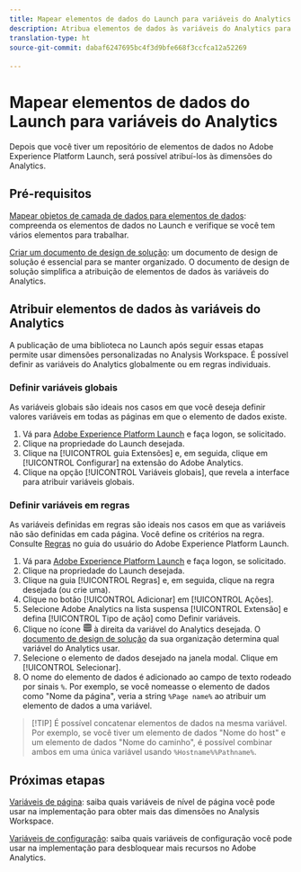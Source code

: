 ```yaml
---
title: Mapear elementos de dados do Launch para variáveis do Analytics
description: Atribua elementos de dados às variáveis do Analytics para que você possa usá-los como dimensões no Analysis Workspace.
translation-type: ht
source-git-commit: dabaf6247695bc4f3d9bfe668f3ccfca12a52269

---
```



# Mapear elementos de dados do Launch para variáveis do Analytics

Depois que você tiver um repositório de elementos de dados no Adobe Experience Platform Launch, será possível atribuí-los às dimensões do Analytics.

## Pré-requisitos

[Mapear objetos de camada de dados para elementos de dados](layer-to-elements.md): compreenda os elementos de dados no Launch e verifique se você tem vários elementos para trabalhar.

[Criar um documento de design de solução](../prepare/solution-design.md): um documento de design de solução é essencial para se manter organizado. O documento de design de solução simplifica a atribuição de elementos de dados às variáveis do Analytics.

## Atribuir elementos de dados às variáveis do Analytics

A publicação de uma biblioteca no Launch após seguir essas etapas permite usar dimensões personalizadas no Analysis Workspace. É possível definir as variáveis do Analytics globalmente ou em regras individuais.

### Definir variáveis globais

As variáveis globais são ideais nos casos em que você deseja definir valores variáveis em todas as páginas em que o elemento de dados existe.

1. Vá para [Adobe Experience Platform Launch](https://launch.adobe.com) e faça logon, se solicitado.
1. Clique na propriedade do Launch desejada.
1. Clique na [!UICONTROL guia Extensões] e, em seguida, clique em [!UICONTROL Configurar] na extensão do Adobe Analytics.
1. Clique na opção [!UICONTROL Variáveis globais], que revela a interface para atribuir variáveis globais.

### Definir variáveis em regras

As variáveis definidas em regras são ideais nos casos em que as variáveis não são definidas em cada página. Você define os critérios na regra. Consulte [Regras](https://docs.adobe.com/content/help/pt-BR/launch/using/reference/manage-resources/rules.html) no guia do usuário do Adobe Experience Platform Launch.

1. Vá para [Adobe Experience Platform Launch](https://launch.adobe.com) e faça logon, se solicitado.
1. Clique na propriedade do Launch desejada.
1. Clique na guia [!UICONTROL Regras] e, em seguida, clique na regra desejada (ou crie uma).
1. Clique no botão [!UICONTROL Adicionar] em [!UICONTROL Ações].
1. Selecione Adobe Analytics na lista suspensa [!UICONTROL Extensão] e defina [!UICONTROL Tipo de ação] como Definir variáveis.
1. Clique no ícone ![Elemento de dados](assets/data-element.png) à direita da variável do Analytics desejada. O [documento de design de solução](../prepare/solution-design.md) da sua organização determina qual variável do Analytics usar.
1. Selecione o elemento de dados desejado na janela modal. Clique em [!UICONTROL Selecionar].
1. O nome do elemento de dados é adicionado ao campo de texto rodeado por sinais `%`. Por exemplo, se você nomeasse o elemento de dados como &quot;Nome da página&quot;, veria a string `%Page name%` ao atribuir um elemento de dados a uma variável.

>[!TIP] É possível concatenar elementos de dados na mesma variável. Por exemplo, se você tiver um elemento de dados &quot;Nome do host&quot; e um elemento de dados &quot;Nome do caminho&quot;, é possível combinar ambos em uma única variável usando `%Hostname%%Pathname%`.

## Próximas etapas

[Variáveis de página](../vars/page-vars/page-variables.md): saiba quais variáveis de nível de página você pode usar na implementação para obter mais das dimensões no Analysis Workspace.

[Variáveis de configuração](../vars/config-vars/configuration-variables.md): saiba quais variáveis de configuração você pode usar na implementação para desbloquear mais recursos no Adobe Analytics.

